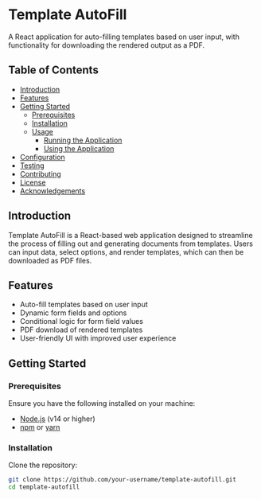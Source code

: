 # Template AutoFill

A React application for auto-filling templates based on user input, with functionality for downloading the rendered output as a PDF.

## Table of Contents
- [Introduction](#introduction)
- [Features](#features)
- [Getting Started](#getting-started)
  - [Prerequisites](#prerequisites)
  - [Installation](#installation)
  - [Usage](#usage)
    - [Running the Application](#running-the-application)
    - [Using the Application](#using-the-application)
- [Configuration](#configuration)
- [Testing](#testing)
- [Contributing](#contributing)
- [License](#license)
- [Acknowledgements](#acknowledgements)

## Introduction

Template AutoFill is a React-based web application designed to streamline the process of filling out and generating documents from templates. Users can input data, select options, and render templates, which can then be downloaded as PDF files.

## Features

- Auto-fill templates based on user input
- Dynamic form fields and options
- Conditional logic for form field values
- PDF download of rendered templates
- User-friendly UI with improved user experience

## Getting Started

### Prerequisites

Ensure you have the following installed on your machine:
- [Node.js](https://nodejs.org/) (v14 or higher)
- [npm](https://www.npmjs.com/) or [yarn](https://yarnpkg.com/)

### Installation

Clone the repository:
```sh
git clone https://github.com/your-username/template-autofill.git
cd template-autofill

